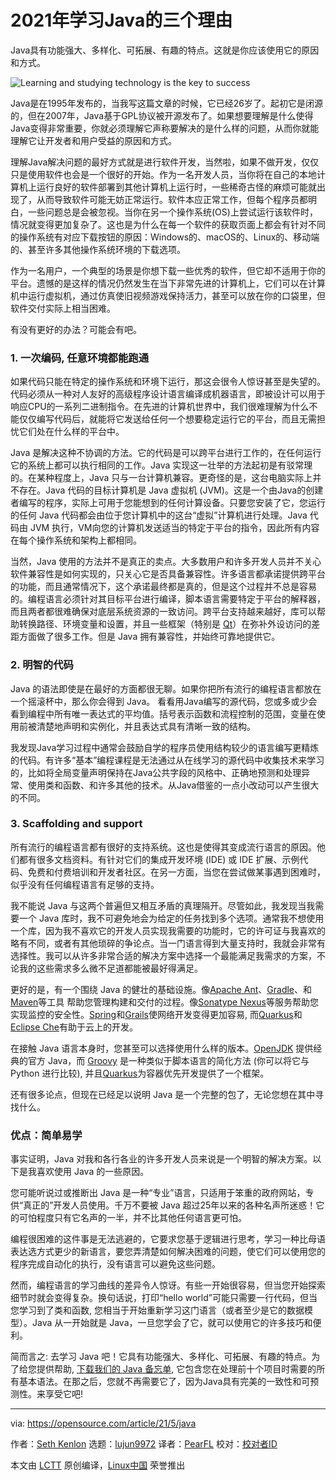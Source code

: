 [#]: subject: (3 reasons to learn Java in 2021)
[#]: via: (https://opensource.com/article/21/5/java)
[#]: author: (Seth Kenlon https://opensource.com/users/seth)
[#]: collector: (lujun9972)
[#]: translator: (PearFL)
[#]: reviewer: ( )
[#]: publisher: ( )
[#]: url: ( )

2021年学习Java的三个理由
======
Java具有功能强大、多样化、可拓展、有趣的特点。这就是你应该使用它的原因和方式。

![Learning and studying technology is the key to success][1]

Java是在1995年发布的，当我写这篇文章的时候，它已经26岁了。起初它是闭源的，但在2007年，Java基于GPL协议被开源发布了。如果想要理解是什么使得Java变得非常重要，你就必须理解它声称要解决的是什么样的问题，从而你就能理解它让开发者和用户受益的原因和方式。

理解Java解决问题的最好方式就是进行软件开发，当然啦，如果不做开发，仅仅只是使用软件也会是一个很好的开始。作为一名开发人员，当你将在自己的本地计算机上运行良好的软件部署到其他计算机上运行时，一些稀奇古怪的麻烦可能就出现了，从而导致软件可能无妨正常运行。软件本应正常工作，但每个程序员都明白，一些问题总是会被忽视。当你在另一个操作系统(OS)上尝试运行该软件时，情况就变得更加复杂了。这也是为什么在每一个软件的获取页面上都会有针对不同的操作系统有对应下载按钮的原因：Windows的、macOS的、Linux的、移动端的、甚至许多其他操作系统环境的下载选项。

作为一名用户，一个典型的场景是你想下载一些优秀的软件，但它却不适用于你的平台。遗憾的是这样的情况仍然发生在当下非常先进的计算机上，它们可以在计算机中运行虚拟机，通过仿真使旧视频游戏保持活力，甚至可以放在你的口袋里，但软件交付实际上相当困难。

有没有更好的办法？可能会有吧。

### 1\. 一次编码, 任意环境都能跑通

如果代码只能在特定的操作系统和环境下运行，那这会很令人惊讶甚至是失望的。代码必须从一种对人友好的高级程序设计语言编译成机器语言，即被设计可以用于响应CPU的一系列二进制指令。在先进的计算机世界中，我们很难理解为什么不能仅仅编写代码后，就能将它发送给任何一个想要稳定运行它的平台，而且无需担忧它们处在什么样的平台中。

Java 是解决这种不协调的方法。它的代码是可以跨平台进行工作的，在任何运行它的系统上都可以执行相同的工作。Java 实现这一壮举的方法起初是有驳常理的。在某种程度上，Java 只与一台计算机兼容。更奇怪的是，这台电脑实际上并不存在。Java 代码的目标计算机是 Java 虚拟机 (JVM)。这是一个由Java的创建者编写的程序，实际上可用于您能想到的任何计算设备。只要您安装了它，您运行的任何 Java 代码都会由位于您计算机中的这台“虚拟”计算机进行处理。Java 代码由 JVM 执行，VM向您的计算机发送适当的特定于平台的指令，因此所有内容在每个操作系统和架构上都相同。

当然，Java 使用的方法并不是真正的卖点。大多数用户和许多开发人员并不关心软件兼容性是如何实现的，只关心它是否具备兼容性。许多语言都承诺提供跨平台的功能，而且通常情况下，这个承诺最终都是真的，但是这个过程并不总是容易的。编程语言必须针对其目标平台进行编译，脚本语言需要特定于平台的解释器，而且两者都很难确保对底层系统资源的一致访问。跨平台支持越来越好，库可以帮助转换路径、环境变量和设置，并且一些框架（特别是 [Qt][2]）在弥补外设访问的差距方面做了很多工作。但是 Java 拥有兼容性，并始终可靠地提供它。

### 2\. 明智的代码

Java 的语法即使是在最好的方面都很无聊。如果你把所有流行的编程语言都放在一个摇滚杯中，那么你会得到 Java。  看看用Java编写的源代码，您或多或少会看到编程中所有唯一表达式的平均值。括号表示函数和流程控制的范围，变量在使用前被清楚地声明和实例化，并且表达式具有清晰一致的结构。

我发现Java学习过程中通常会鼓励自学的程序员使用结构较少的语言编写更精炼的代码。有许多“基本”编程课程是无法通过从在线学习的源代码中收集技术来学习的，比如将全局变量声明保持在Java公共字段的风格中、正确地预测和处理异常、使用类和函数、和许多其他的技术。从Java借鉴的一点小改动可以产生很大的不同。

### 3\. Scaffolding and support

所有流行的编程语言都有很好的支持系统。这也是使得其变成流行语言的原因。他们都有很多文档资料。有针对它们的集成开发环境 (IDE) 或 IDE 扩展、示例代码、免费和付费培训和开发者社区。在另一方面，当您在尝试做某事遇到困难时，似乎没有任何编程语言有足够的支持。

我不能说 Java 与这两个普遍但又相互矛盾的真理隔开。尽管如此，我发现当我需要一个 Java 库时，我不可避免地会为给定的任务找到多个选项。通常我不想使用一个库，因为我不喜欢它的开发人员实现我需要的功能时，它的许可证与我喜欢的略有不同，或者有其他琐碎的争论点。当一门语言得到大量支持时，我就会非常有选择性。我可以从许多非常合适的解决方案中选择一个最能满足我需求的方案，不论我的这些需求多么微不足道都能被最好得满足。

更好的是，有一个围绕 Java 的健壮的基础设施。像[Apache Ant][3]、[Gradle][4]、和[Maven][5]等工具 帮助您管理构建和交付的过程。像[Sonatype Nexus][6]等服务帮助您实现监控的安全性。[Spring][7]和[Grails][8]使网络开发变得更加容易, 而[Quarkus][9]和[Eclipse Che][10]有助于云上的开发。

在接触 Java 语言本身时，您甚至可以选择使用什么样的版本。[OpenJDK][11] 提供经典的官方 Java，而 [Groovy][12] 是一种类似于脚本语言的简化方法 (你可以将它与 Python 进行比较), 并且[Quarkus][13]为容器优先开发提供了一个框架。

还有很多论点，但现在已经足以说明 Java 是一个完整的包了，无论您想在其中寻找什么。 

### 优点：简单易学

事实证明，Java 对我和各行各业的许多开发人员来说是一个明智的解决方案。以下是我喜欢使用 Java 的一些原因。

您可能听说过或推断出 Java 是一种“专业”语言，只适用于笨重的政府网站，专供“真正的”开发人员使用。千万不要被 Java 超过25年以来的各种名声所迷惑！它的可怕程度只有它名声的一半，并不比其他任何语言更可怕。

编程很困难的这件事是无法逃避的，它要求您基于逻辑进行思考，学习一种比母语表达选方式更少的新语言，要您弄清楚如何解决困难的问题，使它们可以使用您的程序完成自动化的执行，没有语言可以避免这些问题。

然而，编程语言的学习曲线的差异令人惊讶。有些一开始很容易，但当您开始探索细节时就会变得复杂。换句话说，打印“hello world”可能只需要一行代码，但当您学习到了类和函数, 您相当于开始重新学习这门语言（或者至少是它的数据模型）。Java 从一开始就是 Java，一旦您学会了它，就可以使用它的许多技巧和便利。

简而言之: 去学习 Java 吧！它具有功能强大、多样化、可拓展、有趣的特点。为了给您提供帮助, [下载我们的 Java 备忘单][14], 它包含您在处理前十个项目时需要的所有基本语法。在那之后，您就不再需要它了，因为Java具有完美的一致性和可预测性。来享受它吧!

--------------------------------------------------------------------------------

via: https://opensource.com/article/21/5/java

作者：[Seth Kenlon][a]
选题：[lujun9972][b]
译者：[PearFL](https://github.com/PearFL)
校对：[校对者ID](https://github.com/校对者ID)

本文由 [LCTT](https://github.com/LCTT/TranslateProject) 原创编译，[Linux中国](https://linux.cn/) 荣誉推出

[a]: https://opensource.com/users/seth
[b]: https://github.com/lujun9972
[1]: https://opensource.com/sites/default/files/styles/image-full-size/public/lead-images/studying-books-java-couch-education.png?itok=C9gasCXr (Learning and studying technology is the key to success)
[2]: http://qt.io
[3]: https://ant.apache.org/
[4]: https://gradle.org
[5]: https://spring.io/guides/gs/maven
[6]: https://www.sonatype.com/products/repository-pro
[7]: http://spring.io
[8]: https://grails.org
[9]: https://opensource.com/article/21/4/quarkus-tutorial
[10]: https://opensource.com/article/19/10/cloud-ide-che
[11]: http://adoptopenjdk.net
[12]: https://opensource.com/article/20/12/groovy
[13]: https://developers.redhat.com/products/quarkus/getting-started
[14]: https://opensource.com/downloads/java-cheat-sheet
